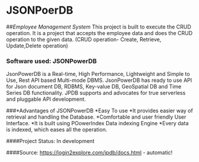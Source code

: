 # JSONPoerDB


##*Employee Management System*
    This project is built to execute the CRUD operation. It is a project that accepts the employee data and does the CRUD operation to the given data.
(CRUD operation- Create, Retrieve, Update,Delete operation)


### Software used: JSONPowerDB
  JsonPowerDB is a Real-time, High Performance, Lightweight and Simple to Use, Rest API based Multi-mode DBMS. JsonPowerDB has ready to use API for Json document DB, RDBMS, Key-value DB, GeoSpatial DB and Time Series DB functionality. JPDB supports and advocates for true serverless and pluggable API development.
  
###*Advantages of JSONPowerDB
       *Easy To use
       *It provides easier way of retrieval and handling the Database.
       *Comfortable and user friendly User Interface.
       *It is built using POowerIndex Data indexing Engine
       *Every data is indexed, which eases all the operation.
       
####Project Status: In development

####Source: https://login2explore.com/jpdb/docs.html - automatic!
       
       
       
      
